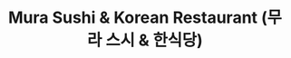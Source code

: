 ---
layout: place
title: "Mura Sushi & Korean Restaurant (무라 스시 & 한식당)"
permalink: /indiana/bloomington/mura-sushi-korean-restaurant.html
stateAbbr: IN
stateName: Indiana
cityName: Bloomington
seo:
  name: "Mura Sushi & Korean Restaurant (무라 스시 & 한식당)"
  type: Restaurant
  links: null
description: "Mura Sushi & Korean Restaurant (무라 스시 & 한식당) serves delicious sushi in Bloomington, Indiana. Try fresh Japanese dishes for a great dining experience. "
place_id: ChIJ90QG7XxnbIgRDf-NHIKeOtA
photos:
  - name: >-
      places/ChIJ90QG7XxnbIgRDf-NHIKeOtA/photos/AeeoHcKGtl8tYr6fFQEXLylCIpqiXNHiCWmqO57T2XQoZo4hZ1RZRHAx7Ts6WWDCA5w5UMbHeBw69cwvkl3DfslKrk2bAtvngFMMRrgjs6dx_Ep_fKDoSBx4Uty6yKyMsuWBEfslj9MVk7uGMdUxnFWtNUX2jItTIHod7y6mu-WuMxaCuG6Cuoi1_rCDAmtsgxfkWCUx_SalHEfuJFD61JAWc9hogTyab6Ioc4rtPYKz7VggOAxaDMG4XsbjTjUVBBUV10v0LnucBd6O5VbP2HXLxWT4gyGhZGnAUVUvTUfM8JGgzg
    widthPx: 960
    heightPx: 540
    authorAttributions:
      - displayName: Mura Sushi & Korean Restaurant (무라 스시 & 한식당)
        uri: https://maps.google.com/maps/contrib/111649670841983904155
        photoUri: >-
          https://lh3.googleusercontent.com/a-/ALV-UjVH0yB1pyFOxKzgSm_pJUpeWwaVy6qt7DBhPZPPjTxqlVvIcEw=s100-p-k-no-mo
    flagContentUri: >-
      https://www.google.com/local/imagery/report/?cb_client=maps_api_places.places_api&image_key=!1e10!2sAF1QipNNWFtWLTX0zqoOf8Urq5zI6K-2QOpokvG_vXCk&hl=en-US
    googleMapsUri: >-
      https://www.google.com/maps/place//data=!3m4!1e2!3m2!1sAF1QipNNWFtWLTX0zqoOf8Urq5zI6K-2QOpokvG_vXCk!2e10!4m2!3m1!1s0x886c677ced0644f7:0xd03a9e821c8dff0d
  - name: >-
      places/ChIJ90QG7XxnbIgRDf-NHIKeOtA/photos/AeeoHcLVh0sC9XhtqtuAOqg9kuJ37vmzUoDSfcqf-p59sAOhDY-nf1-jwBGyTf80DpqfJ29LqhYa75TRjx2NPQEZ8NexXeSi8dLkIZf6yxEcpNlSiZIrnWjEmM3FQ2kWDNXnSqAeL3pG5qTsLSQDtqfta76ng7HFyu-nbY5R3gNNkan467_FiqTLFSOLO4H2_eOH_twYTgedFCdcU_JDG6BB79AW5lPIjtgIyvqmHfb2ir8w9gLDiJDYujQvPK1SqnXao1qv3ODJ6AFTfNK8H6GelseQlFGTWJ_ye6AZZqxWvgS8TQ
    widthPx: 4000
    heightPx: 3000
    authorAttributions:
      - displayName: Mura Sushi & Korean Restaurant (무라 스시 & 한식당)
        uri: https://maps.google.com/maps/contrib/111649670841983904155
        photoUri: >-
          https://lh3.googleusercontent.com/a-/ALV-UjVH0yB1pyFOxKzgSm_pJUpeWwaVy6qt7DBhPZPPjTxqlVvIcEw=s100-p-k-no-mo
    flagContentUri: >-
      https://www.google.com/local/imagery/report/?cb_client=maps_api_places.places_api&image_key=!1e10!2sAF1QipO0AZIgAQWiAoK4hMd-k7YlrWqResLr6mCKgohk&hl=en-US
    googleMapsUri: >-
      https://www.google.com/maps/place//data=!3m4!1e2!3m2!1sAF1QipO0AZIgAQWiAoK4hMd-k7YlrWqResLr6mCKgohk!2e10!4m2!3m1!1s0x886c677ced0644f7:0xd03a9e821c8dff0d
  - name: >-
      places/ChIJ90QG7XxnbIgRDf-NHIKeOtA/photos/AeeoHcJP_mofnSHA9y0fHiEOhO4AmGeFkCGlp9qInXqu30SLzjg1VvMlVVXC_BJUveCZXkFHQ7IMdRrncPXuRQi9zjz-RW8bON-Kzgb5rM8zymXKmWn1KrkUD_f33G-YWnHVevJ7IiafAZKdeksg4zB9jeyHct8oSh1QdRxTbp2gOHKBQM6g7i3IYFYZ3FaJ1htjGLdeRD1-XtrF2DyPjpTOzTRAknYeDAgu-kVzHCZEBUeMpeXYm9Qe7vLyhnF_qI3t4EnpzQMH64Bu-3oJlVYj2vdEDn_dNRce8Hl6Nbq0sumkhg
    widthPx: 960
    heightPx: 1280
    authorAttributions:
      - displayName: Mura Sushi & Korean Restaurant (무라 스시 & 한식당)
        uri: https://maps.google.com/maps/contrib/111649670841983904155
        photoUri: >-
          https://lh3.googleusercontent.com/a-/ALV-UjVH0yB1pyFOxKzgSm_pJUpeWwaVy6qt7DBhPZPPjTxqlVvIcEw=s100-p-k-no-mo
    flagContentUri: >-
      https://www.google.com/local/imagery/report/?cb_client=maps_api_places.places_api&image_key=!1e10!2sAF1QipM1d9JmAYBKq7niCndSNE-Berxczvgv8ZaQzfvO&hl=en-US
    googleMapsUri: >-
      https://www.google.com/maps/place//data=!3m4!1e2!3m2!1sAF1QipM1d9JmAYBKq7niCndSNE-Berxczvgv8ZaQzfvO!2e10!4m2!3m1!1s0x886c677ced0644f7:0xd03a9e821c8dff0d
  - name: >-
      places/ChIJ90QG7XxnbIgRDf-NHIKeOtA/photos/AeeoHcL3YqyOXNebZpiT6ZoUB7hJ7XgAaZ929jDn1EJhWK20CHax_7g3-iatwAiJm4jZWcRMVEPTiw6onHnM_57YPPd9_Z66tqRYHkdmyQu_Gi24l16vNWAFnwpbCzSmAYOFlrpsNX1Vg-cN8qw-mcpgHTLxu3I8ttmE0Wh9URI3SGIbKqN8HypMQfQ64uvz8ROWrf1ZXe92FZhXrdB3KkvuU7Zbj_YUxbUDJ0ttoM8ikAW4mkmXtqg9CoLpnqJgGBihu_YQi_H0DY3FitMhdpdQCPgnUoz5vP9-wqFQ4EqXj-6UMpU3vOGOBbPnMKWO0YL44YSUkFWOP2YcmsULuITSd7fUz9bOmR6mnlIXk_DAf8jRv8TOvQroQ-2x7QbU-lAM2Ejk7W5cDSKynO9SPEKm69JVTK-b2EzWvcX18YwI212b8vXK
    widthPx: 3023
    heightPx: 2564
    authorAttributions:
      - displayName: SY G
        uri: https://maps.google.com/maps/contrib/105174684325902703627
        photoUri: >-
          https://lh3.googleusercontent.com/a/ACg8ocJ3gOIi2s7ZLlu5XNX-r0L6TMrj76sb30iDVLQUCRvxe1nZUA=s100-p-k-no-mo
    flagContentUri: >-
      https://www.google.com/local/imagery/report/?cb_client=maps_api_places.places_api&image_key=!1e10!2sCIHM0ogKEICAgICd44C1mgE&hl=en-US
    googleMapsUri: >-
      https://www.google.com/maps/place//data=!3m4!1e2!3m2!1sCIHM0ogKEICAgICd44C1mgE!2e10!4m2!3m1!1s0x886c677ced0644f7:0xd03a9e821c8dff0d
  - name: >-
      places/ChIJ90QG7XxnbIgRDf-NHIKeOtA/photos/AeeoHcJrSlq9r6Jf4JoF-LoARhw0zBxVbFI9CzWQiRt-8l6U2Bcoh4vOGlI4W9XLfddqIVmevXO-8k7vVtHU41Xh8htRNg1zRxOHT-3Mt5OjDphqappcC4uDWZP_u-r-UTVtj9ufxTkYwqCeKcY8LzPIowtbu8uWfxh5Qe1HjhMjlcgbdP_2JlFFOXdx6apOpHx4kR0haqXtba_BzbIXhBIMtnnJP9F6L283M17r5Id869AkYCOp32pgZr3G0J8wL2RfRYhJF89g5oHr4Pc6f-3KlXA87Sl9A7zwatwn0T4Mf5A03w
    widthPx: 4000
    heightPx: 3000
    authorAttributions:
      - displayName: Mura Sushi & Korean Restaurant (무라 스시 & 한식당)
        uri: https://maps.google.com/maps/contrib/111649670841983904155
        photoUri: >-
          https://lh3.googleusercontent.com/a-/ALV-UjVH0yB1pyFOxKzgSm_pJUpeWwaVy6qt7DBhPZPPjTxqlVvIcEw=s100-p-k-no-mo
    flagContentUri: >-
      https://www.google.com/local/imagery/report/?cb_client=maps_api_places.places_api&image_key=!1e10!2sAF1QipPLkvS5kMvh2AJgG8R1i_afrQh7yM-eLUEOQWbd&hl=en-US
    googleMapsUri: >-
      https://www.google.com/maps/place//data=!3m4!1e2!3m2!1sAF1QipPLkvS5kMvh2AJgG8R1i_afrQh7yM-eLUEOQWbd!2e10!4m2!3m1!1s0x886c677ced0644f7:0xd03a9e821c8dff0d
  - name: >-
      places/ChIJ90QG7XxnbIgRDf-NHIKeOtA/photos/AeeoHcJNSRXR3vNrxBLD3QecXl-OQdYPqgv20hy-k5YxiG5ka7kWA7KwS00JtmCDDooqf3eAHOwivLCzUMptcH56DHq7WVEK5t_V-WlnNlQg7Er5Pn62ZTSexoIauUUSqZsrZrF3cH-lmjeIhc-ee0cpjcSrO0_KeDzIG00za_RDJqNgDOvNfJ2cKDFChQy9RF-g-EQ3JPbe2FUpGkeqGkhxUeUGjjQdPgdwtYzCGIm6Xf8_WT5bDwUyxprGf4Gyw_VzPiau-T2V5kDF749SNR-KRBitnFhIRU_-1RgL-6yrkeO0bQ
    widthPx: 1440
    heightPx: 1080
    authorAttributions:
      - displayName: Mura Sushi & Korean Restaurant (무라 스시 & 한식당)
        uri: https://maps.google.com/maps/contrib/111649670841983904155
        photoUri: >-
          https://lh3.googleusercontent.com/a-/ALV-UjVH0yB1pyFOxKzgSm_pJUpeWwaVy6qt7DBhPZPPjTxqlVvIcEw=s100-p-k-no-mo
    flagContentUri: >-
      https://www.google.com/local/imagery/report/?cb_client=maps_api_places.places_api&image_key=!1e10!2sAF1QipPALri9ztK6eQhglRTK7uIjLtVV4hmsIksnfVeN&hl=en-US
    googleMapsUri: >-
      https://www.google.com/maps/place//data=!3m4!1e2!3m2!1sAF1QipPALri9ztK6eQhglRTK7uIjLtVV4hmsIksnfVeN!2e10!4m2!3m1!1s0x886c677ced0644f7:0xd03a9e821c8dff0d
  - name: >-
      places/ChIJ90QG7XxnbIgRDf-NHIKeOtA/photos/AeeoHcIgmkGh-OEohSudfa44KAljMdbJw8VyaTNXeXmIjQTv71hNKifA-LFeTbMhi95SCHqCkDzggljiUli0CFMAVw0pu97piaBicPhoHQysfFLlvHoZtW7D28Hw-yWUpzRz7So2nPG4EfgzWz4Szd8uW7ibUowj-trkhmFBUMmMWtMmsuWUmFhsXAy_0fWex4uvNrJZ7R7_Y0taYA6SmdoMF-GZ9fd8Dz5VwwYXibu8x9L4Tv38Kzd9w9UaN4JGOM2nc1wKrHWIjfQS6U3R7kXGP2aisLLZk28SkEnDn8XWY926BMbpO9nQpl5gPg6-m5WNG9_J0Lzlq_CSrV1gLPrDwzY94oDLqIXNo-fDaa_67ej0xriErZBFPLU6CNjD0D3jZTngS3nmUjpQK2bF3NR0XpCFoXiDlirvbN4eoFWNJsRxyhMU
    widthPx: 4624
    heightPx: 3472
    authorAttributions:
      - displayName: Walos Tsai
        uri: https://maps.google.com/maps/contrib/104336050782947152571
        photoUri: >-
          https://lh3.googleusercontent.com/a/ACg8ocJvZnJGjS7bIforkW5yEoGfZTTAvCuP_4UuUPigtwp3S2aRKQ=s100-p-k-no-mo
    flagContentUri: >-
      https://www.google.com/local/imagery/report/?cb_client=maps_api_places.places_api&image_key=!1e10!2sCIHM0ogKEICAgMCAyMGwiwE&hl=en-US
    googleMapsUri: >-
      https://www.google.com/maps/place//data=!3m4!1e2!3m2!1sCIHM0ogKEICAgMCAyMGwiwE!2e10!4m2!3m1!1s0x886c677ced0644f7:0xd03a9e821c8dff0d
  - name: >-
      places/ChIJ90QG7XxnbIgRDf-NHIKeOtA/photos/AeeoHcKxYoLnOqmqsIIFyGivXS7T4YolHHD9AGfLCSNmcsJttQo-QytRGPPUnB4Xz6qDKi7GeS6bgjz5JZkRJPkQScY-5D2ZLwkr_VMXNdtYiyVchpzsylsYs-Wqertw7Z7WZYEr6eoLOA1ve0X2p7vTZd8GUZTC9-XDHW62GzGfKZedWRgPW3aeEJIEch40l29Dx4cBy0hgevjwS1YU-N1EyenG5Rp5GcnuURa0X32ejVyWYhIziBxzd2UWT0RJfzuqgFDuUSSlUv8DvwIoQJq9oT2nHM8GgKWzhKnsJdRUKmtscNCvqJdW8irlv8TF9XfBhd1pfHUcnGxNZaZsRqzRp_Yzi4z7htucTzo8FCi5MlOFsoQ1qDLVGeLDdfMcTFW8o8nOo2jAz9xPvItntmQQz1LA7I1iDoXTNR9hocb9T4zh9xU
    widthPx: 3024
    heightPx: 4032
    authorAttributions:
      - displayName: J YY
        uri: https://maps.google.com/maps/contrib/100494806111706565832
        photoUri: >-
          https://lh3.googleusercontent.com/a-/ALV-UjVuGn5wE9Ch2SYrnitniPfZ4ZZxfxqyiW4hfS3_KQHqx0JMMyY=s100-p-k-no-mo
    flagContentUri: >-
      https://www.google.com/local/imagery/report/?cb_client=maps_api_places.places_api&image_key=!1e10!2sCIHM0ogKEICAgIC15eKInwE&hl=en-US
    googleMapsUri: >-
      https://www.google.com/maps/place//data=!3m4!1e2!3m2!1sCIHM0ogKEICAgIC15eKInwE!2e10!4m2!3m1!1s0x886c677ced0644f7:0xd03a9e821c8dff0d
  - name: >-
      places/ChIJ90QG7XxnbIgRDf-NHIKeOtA/photos/AeeoHcJvwTcoMkhME93hp9yTByWFH2t13n3tju2DUgYdUPAhPd_3cWGeg61V_EaSoPj1XlGrh-znStQ2yHRdMStNTKc-Q1aW6D7E1gy81bXoFqGW7XUyozuiR4FJsKdYuZa_r8PV_UuY2fIheZ0hRId14EzUvKhIWUOd8PT8J2pmIiyWJ_aFLztI91a0JSxsnYe1-HZH8Cy4NVIi4d7pT-CoHDAYvMr9pdCLgnu-cpz0_v2PbPMCL1pdTNE13Lp1OlF64GQzqZYD1T8f9tCWWxo7jfddtwffI0GDH9Jdr5CPdcmBR8uZU4nMqULSiHjHh1fZ6sfCJQbE2ENNOYXnVbn1YOTyKLFsmn661XwBmpD43pqXw-aF_nSNTwkF3B3tgTGaVvl_swlxQyrg9YPwdDlfZglrPbQHkkurEjFpfEyG8qa_1g
    widthPx: 4032
    heightPx: 3024
    authorAttributions:
      - displayName: Dana Sullivan
        uri: https://maps.google.com/maps/contrib/100301382381587630782
        photoUri: >-
          https://lh3.googleusercontent.com/a-/ALV-UjWQIw-0oOUNgoyniYugTscGkgpKJS8tpx4V0tAajn3ZGkNIfqEk=s100-p-k-no-mo
    flagContentUri: >-
      https://www.google.com/local/imagery/report/?cb_client=maps_api_places.places_api&image_key=!1e10!2sCIHM0ogKEICAgMDA_vfuKw&hl=en-US
    googleMapsUri: >-
      https://www.google.com/maps/place//data=!3m4!1e2!3m2!1sCIHM0ogKEICAgMDA_vfuKw!2e10!4m2!3m1!1s0x886c677ced0644f7:0xd03a9e821c8dff0d
  - name: >-
      places/ChIJ90QG7XxnbIgRDf-NHIKeOtA/photos/AeeoHcJ9Zg6UUE7KW79o9nt90_y_nisxsdI6IV7gqhtXpLQZ8VT9yIAN2S6RxTZnlvndBZXj1hxQBkV42VQZ4DjfYbCYnFyinwGES7mh4Ji993YnQGrsca3bVPebOK17z02IlYdpWPZD2GnAB0xRos_zC5eSEsYCnvSMCEiWkA8vC60tUbACsiDERfSmNBUfC3jmB5TQaLy32SE42hodrOHoHhfaLZhP6kYqSqKpADVksQiHAi18qGW9RKO50SlbtG5BoqNeNKgh-d-Z-fRUBkHbg9WLFgQimc-03A6DsH63gcpJBQ
    widthPx: 883
    heightPx: 933
    authorAttributions:
      - displayName: Mura Sushi & Korean Restaurant (무라 스시 & 한식당)
        uri: https://maps.google.com/maps/contrib/111649670841983904155
        photoUri: >-
          https://lh3.googleusercontent.com/a-/ALV-UjVH0yB1pyFOxKzgSm_pJUpeWwaVy6qt7DBhPZPPjTxqlVvIcEw=s100-p-k-no-mo
    flagContentUri: >-
      https://www.google.com/local/imagery/report/?cb_client=maps_api_places.places_api&image_key=!1e10!2sAF1QipME7ThbxIKRjCv7q8KTnFSF1cL10iM7qaqlQ1tn&hl=en-US
    googleMapsUri: >-
      https://www.google.com/maps/place//data=!3m4!1e2!3m2!1sAF1QipME7ThbxIKRjCv7q8KTnFSF1cL10iM7qaqlQ1tn!2e10!4m2!3m1!1s0x886c677ced0644f7:0xd03a9e821c8dff0d
address: 1793 E 10th St, Bloomington, IN 47408, USA
street: 1793 E 10th St
city: Bloomington
state: IN
zip: '47408'
country: USA
neighborhood: null
latitude: '39.171974'
longitude: '-86.511467'
accessibility_options:
  wheelchairAccessibleParking: true
  wheelchairAccessibleEntrance: true
  wheelchairAccessibleRestroom: true
  wheelchairAccessibleSeating: true
business_status: OPERATIONAL
name: Mura Sushi & Korean Restaurant (무라 스시 & 한식당)
google_maps_links:
  directionsUri: >-
    https://www.google.com/maps/dir//''/data=!4m7!4m6!1m1!4e2!1m2!1m1!1s0x886c677ced0644f7:0xd03a9e821c8dff0d!3e0
  placeUri: https://maps.google.com/?cid=15004479390200233741
  writeAReviewUri: >-
    https://www.google.com/maps/place//data=!4m3!3m2!1s0x886c677ced0644f7:0xd03a9e821c8dff0d!12e1
  reviewsUri: >-
    https://www.google.com/maps/place//data=!4m4!3m3!1s0x886c677ced0644f7:0xd03a9e821c8dff0d!9m1!1b1
  photosUri: >-
    https://www.google.com/maps/place//data=!4m3!3m2!1s0x886c677ced0644f7:0xd03a9e821c8dff0d!10e5
primary_type: Korean Restaurant
opening_hours:
  regular: null
  current: null
secondary_opening_hours:
  regular:
    weekdayDescriptions: null
    type: null
  current:
    weekdayDescriptions: null
    type: null
phone: null
price_level: null
price_range: null
rating: null
rating_count: 0
website: null
reviews: null
parking_options: null
payment_options: null
allow_dogs: null
curbside_pickup: null
delivery: null
dine_in: null
good_for_children: null
good_for_groups: null
good_for_sports: null
live_music: null
menu_for_children: null
outdoor_seating: null
reservable: null
restroom: null
serves_beer: null
serves_breakfast: null
serves_brunch: null
serves_cocktails: null
serves_coffee: null
serves_dinner: null
serves_dessert: null
serves_lunch: null
serves_vegetarian_food: null
serves_wine: null
takeout: null
summary: null

---